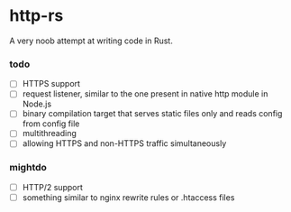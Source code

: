 # http-rs
A very noob attempt at writing code in Rust.

### todo
- [ ] HTTPS support
- [ ] request listener, similar to the one present in native http module in Node.js
- [ ] binary compilation target that serves static files only and reads config from config file
- [ ] multithreading
- [ ] allowing HTTPS and non-HTTPS traffic simultaneously

### mightdo
- [ ] HTTP/2 support
- [ ] something similar to nginx rewrite rules or .htaccess files
